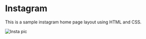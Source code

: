 # Instagram

This is a sample instagram home page layout using HTML and CSS. 

![Insta pic](https://user-images.githubusercontent.com/92520985/193596345-59058a76-c00f-4eff-8f54-f2c035e76d33.png)
